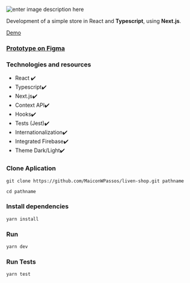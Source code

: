 ![enter image description here](https://liven-shop-ten.vercel.app/_next/image?url=/logo.png&w=256&q=75)

Development of a simple store in React and **Typescript**, using **Next.js**.

[Demo](https://liven-shop-ten.vercel.app/)

### [Prototype on Figma](https://www.figma.com/file/JY48ELbdIn5FpUX9nFDEY0/Untitled?node-id=0:1)

### Technologies and resources
- React ✔️
- Typescript✔️
- Next.js✔️
- Context API✔️
- Hooks✔️
- Tests (Jest)✔️
- Internationalization✔️
- Integrated Firebase✔️
- Theme Dark/Light✔️



###  Clone Aplication

    git clone https://github.com/MaiconWPassos/liven-shop.git pathname
	
	cd pathname
### Install dependencies

    yarn install

### Run

    yarn dev


### Run Tests

    yarn test

